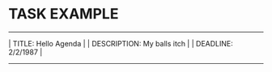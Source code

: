 # TASK EXAMPLE
******************************
| TITLE: Hello Agenda        |
| DESCRIPTION: My balls itch |
| DEADLINE: 2/2/1987         |
******************************
